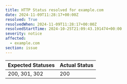 ```yaml
---
title: HTTP Status resolved for example.com
date: 2024-11-09T11:28:17+00:00Z
resolved: True
resolvedWhen: 2024-11-09T11:28:17+00:00Z
resolvedStartTime: 2024-10-25T21:09:43.191474+00:00
severity: notice
affected:
  - example.com
section: issue
---
```


| Expected Statuses | Actual Status  |
|-------------------|----------------|
| 200, 301, 302 | 200 |
